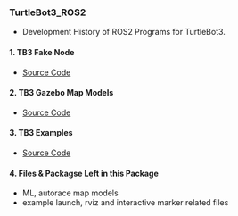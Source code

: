 ### TurtleBot3_ROS2

- Development History of ROS2 Programs for TurtleBot3.

#### 1. TB3 Fake Node 
- [Source Code](https://github.com/ROBOTIS-GIT/turtlebot3_simulations/tree/ros2)

#### 2. TB3 Gazebo Map Models
- [Source Code](https://github.com/ROBOTIS-GIT/turtlebot3_simulations/tree/ros2)

#### 3. TB3 Examples
- [Source Code](https://github.com/ROBOTIS-GIT/turtlebot3/tree/ros2)

#### 4. Files & Packagse Left in this Package
- ML, autorace map models
- example launch, rviz and interactive marker related files